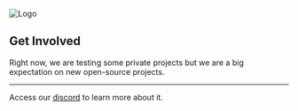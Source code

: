 ![Logo](https://i.imgur.com/Kr8fqRB.png)

## Get Involved
Right now, we are testing some private projects but we are a big expectation on new open-source projects.

-----
Access our [discord](https://discord.gg/fgQ6tB2XSM) to learn more about it.
